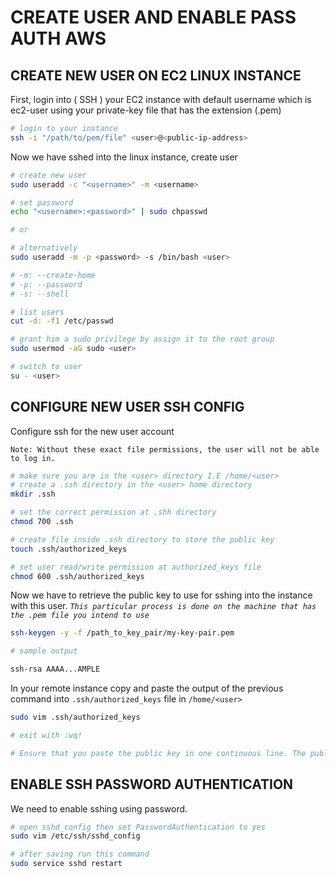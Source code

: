 # CREATE USER AND ENABLE PASS AUTH AWS

## CREATE NEW USER ON EC2 LINUX INSTANCE

First, login into ( SSH ) your EC2 instance with default username which is ec2-user using your private-key file that has the extension (.pem)

```bash
# login to your instance
ssh -i "/path/to/pem/file" <user>@<public-ip-address>
```

Now we have sshed into the linux instance, create user

```bash
# create new user
sudo useradd -c "<username>" -m <username>

# set password
echo "<username>:<password>" | sudo chpasswd

# or

# alternatively
sudo useradd -m -p <password> -s /bin/bash <user>

# -m: --create-home
# -p: --password
# -s: --shell

# list users
cut -d: -f1 /etc/passwd

# grant him a sudo privilege by assign it to the root group
sudo usermod -aG sudo <user>

# switch to user
su - <user>
```

## CONFIGURE NEW USER SSH CONFIG

Configure ssh for the new user account

`Note: Without these exact file permissions, the user will not be able to log in.`

```bash
# make sure you are in the <user> directory I.E /home/<user>
# create a .ssh directory in the <user> home directory
mkdir .ssh

# set the correct permission at .shh directory 
chmod 700 .ssh

# create file inside .ssh directory to store the public key 
touch .ssh/authorized_keys

# set user read/write permission at authorized_keys file 
chmod 600 .ssh/authorized_keys

```

Now we have to retrieve the public key to use for sshing into the instance with this user. _`This particular process is done on the machine that has the .pem file you intend to use`_

```bash
ssh-keygen -y -f /path_to_key_pair/my-key-pair.pem

# sample output

ssh-rsa AAAA...AMPLE
```

In your remote instance copy and paste the output of the previous command into `.ssh/authorized_keys` file in `/home/<user>`

```bash
sudo vim .ssh/authorized_keys 

# exit with :wq!

# Ensure that you paste the public key in one continuous line. The public key must not be split over multiple lines.
```

## ENABLE SSH PASSWORD AUTHENTICATION

We need to enable sshing using password. 

```bash
# open sshd_config then set PasswordAuthentication to yes 
sudo vim /etc/ssh/sshd_config

# after saving run this command
sudo service sshd restart
```